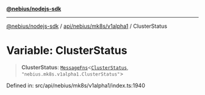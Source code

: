 [**@nebius/nodejs-sdk**](../../../../../README.md)

---

[@nebius/nodejs-sdk](../../../../../README.md) / [api/nebius/mk8s/v1alpha1](../README.md) / ClusterStatus

# Variable: ClusterStatus

> **ClusterStatus**: [`MessageFns`](../../../../../runtime/protos/core/interfaces/MessageFns.md)\<[`ClusterStatus`](../interfaces/ClusterStatus.md), `"nebius.mk8s.v1alpha1.ClusterStatus"`\>

Defined in: src/api/nebius/mk8s/v1alpha1/index.ts:1940
